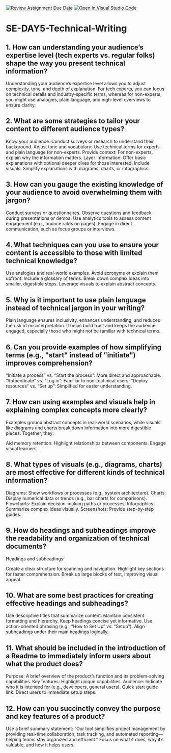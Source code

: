 [![Review Assignment Due Date](https://classroom.github.com/assets/deadline-readme-button-22041afd0340ce965d47ae6ef1cefeee28c7c493a6346c4f15d667ab976d596c.svg)](https://classroom.github.com/a/zsAR-pyY)
[![Open in Visual Studio Code](https://classroom.github.com/assets/open-in-vscode-2e0aaae1b6195c2367325f4f02e2d04e9abb55f0b24a779b69b11b9e10269abc.svg)](https://classroom.github.com/online_ide?assignment_repo_id=17194844&assignment_repo_type=AssignmentRepo)
# SE-DAY5-Technical-Writing
## 1. How can understanding your audience’s expertise level (tech experts vs. regular folks) shape the way you present technical information?

Understanding your audience’s expertise level allows you to adjust complexity, tone, and depth of explanation. For tech experts, you can focus on technical details and industry-specific terms, whereas for non-experts, you might use analogies, plain language, and high-level overviews to ensure clarity.
## 2. What are some strategies to tailor your content to different audience types?

Know your audience: Conduct surveys or research to understand their background.
Adjust tone and vocabulary: Use technical terms for experts and plain language for non-experts.
Provide context: For non-experts, explain why the information matters.
Layer information: Offer basic explanations with optional deeper dives for those interested.
Include visuals: Simplify explanations with diagrams, charts, or infographics.

## 3. How can you gauge the existing knowledge of your audience to avoid overwhelming them with jargon?

Conduct surveys or questionnaires.
Observe questions and feedback during presentations or demos.
Use analytics tools to assess content engagement (e.g., bounce rates on pages).
Engage in direct communication, such as focus groups or interviews.
## 4. What techniques can you use to ensure your content is accessible to those with limited technical knowledge?

Use analogies and real-world examples.
Avoid acronyms or explain them upfront.
Include a glossary of terms.
Break down complex ideas into smaller, digestible steps.
Leverage visuals to explain abstract concepts.
## 5. Why is it important to use plain language instead of technical jargon in your writing?

Plain language ensures inclusivity, enhances understanding, and reduces the risk of misinterpretation. It helps build trust and keeps the audience engaged, especially those who might not be familiar with technical terms.
## 6. Can you provide examples of how simplifying terms (e.g., "start" instead of "initiate") improves comprehension?

“Initiate a process” vs. “Start the process”: More direct and approachable.
“Authenticate” vs. “Log in”: Familiar to non-technical users.
“Deploy resources” vs. “Set up”: Simplified for easier understanding.

## 7. How can using examples and visuals help in explaining complex concepts more clearly?

Examples ground abstract concepts in real-world scenarios, while visuals like diagrams and charts break down information into more digestible pieces. Together, they:

Aid memory retention.
Highlight relationships between components.
Engage visual learners.
## 8. What types of visuals (e.g., diagrams, charts) are most effective for different kinds of technical information?

Diagrams: Show workflows or processes (e.g., system architecture).
Charts: Display numerical data or trends (e.g., bar charts for comparisons).
Flowcharts: Explain decision-making paths or processes.
Infographics: Summarize complex ideas visually.
Screenshots: Provide step-by-step guides.
## 9. How do headings and subheadings improve the readability and organization of technical documents?

Headings and subheadings:

Create a clear structure for scanning and navigation.
Highlight key sections for faster comprehension.
Break up large blocks of text, improving visual appeal.
## 10. What are some best practices for creating effective headings and subheadings?

Use descriptive titles that summarize content.
Maintain consistent formatting and hierarchy.
Keep headings concise yet informative.
Use action-oriented phrasing (e.g., “How to Set Up” vs. “Setup”).
Align subheadings under their main headings logically.
## 11. What should be included in the introduction of a Readme to immediately inform users about what the product does?

Purpose: A brief overview of the product’s function and its problem-solving capabilities.
Key features: Highlight unique capabilities.
Audience: Indicate who it is intended for (e.g., developers, general users).
Quick start guide link: Direct users to immediate setup steps.
## 12. How can you succinctly convey the purpose and key features of a product?

Use a brief summary statement:
“Our tool simplifies project management by providing real-time collaboration, task tracking, and automated reporting—helping teams stay organized and efficient.”
Focus on what it does, why it’s valuable, and how it helps users.
